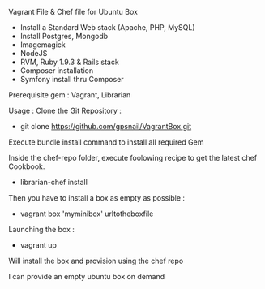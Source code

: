 Vagrant File & Chef file for Ubuntu Box

- Install a Standard Web stack (Apache, PHP, MySQL)
- Install Postgres, Mongodb
- Imagemagick
- NodeJS
- RVM, Ruby 1.9.3 & Rails stack
- Composer installation
- Symfony install thru Composer

Prerequisite gem : Vagrant, Librarian

Usage : 
Clone the Git Repository :
- git clone  https://github.com/gpsnail/VagrantBox.git

Execute bundle install command to install all required Gem

Inside the chef-repo folder, execute foolowing recipe to get the latest chef Cookbook.
- librarian-chef install

Then you have to install a box as empty as possible : 
- vagrant box 'myminibox' urltotheboxfile

Launching the box :
- vagrant up 

Will install the box and provision using the chef repo

I can provide an empty ubuntu box on demand
